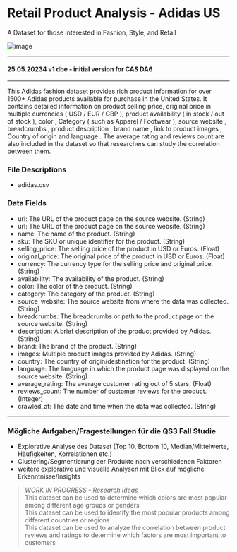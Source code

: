 # Retail Product Analysis - Adidas US  
A Dataset for those interested in Fashion, Style, and Retail

![image](https://github.com/sawubona-gmbh/CAS-DA/assets/52699611/9f4521a6-adb5-412e-80c2-2098c0dfadc0)

---  
#### 25.05.20234 v1 dbe - initial version for CAS DA6
---  

This Adidas fashion dataset provides rich product information for over 1500+ Adidas products available for purchase in the United States. 
It contains detailed information on product selling price, original price in multiple currencies ( USD / EUR / GBP ), product availability ( in stock / out of stock ), color , Category ( such as Apparel / Footwear ), source website , breadcrumbs , product description , brand name , link to product images , Country of origin and language . 
The average rating and reviews count are also included in the dataset so that researchers can study the correlation between them.

### File Descriptions  
+ adidas.csv  

### Data Fields   
+ url: The URL of the product page on the source website. (String)
+ url: The URL of the product page on the source website. (String)
+ name: The name of the product. (String)
+ sku: The SKU or unique identifier for the product. (String)
+ selling_price: The selling price of the product in USD or Euros. (Float)
+ original_price: The original price of the product in USD or Euros. (Float)
+ currency: The currency type for the selling price and original price. (String)
+ availability: The availability of the product. (String)
+ color: The color of the product. (String)
+ category: The category of the product. (String)
+ source_website: The source website from where the data was collected. (String)
+ breadcrumbs: The breadcrumbs or path to the product page on the source website. (String)
+ description: A brief description of the product provided by Adidas. (String)
+ brand: The brand of the product. (String)
+ images: Multiple product images provided by Adidas. (String)
+ country: The country of origin/destination for the product. (String)
+ language: The language in which the product page was displayed on the source website. (String)
+ average_rating: The average customer rating out of 5 stars. (Float)
+ reviews_count: The number of customer reviews for the product. (Integer)
+ crawled_at: The date and time when the data was collected. (String)


---   
### Mögliche Aufgaben/Fragestellungen für die QS3 Fall Studie    
+ Explorative Analyse des Dataset (Top 10, Bottom 10, Median/Mittelwerte, Häufigkeiten, Korrelationen etc.)
+ Clustering/Segmentierung der Produkte nach verschiedenen Faktoren   
+ weitere explorative und visuelle Analysen mit Blick auf mögliche Erkenntnisse/Insights


> *WORK IN PROGRESS - Research Ideas*   
> This dataset can be used to determine which colors are most popular among different age groups or genders   
> This dataset can be used to identify the most popular products among different countries or regions    
> This dataset can be used to analyze the correlation between product reviews and ratings to determine which factors are most important to customers
